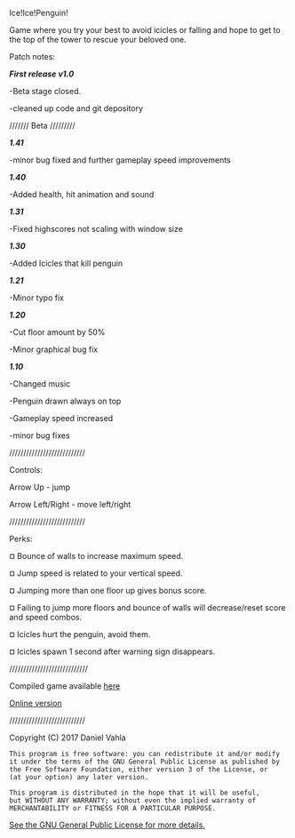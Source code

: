 Ice!Ice!Penguin!

Game where you try your best to avoid icicles or falling and hope to get to the top of the tower to rescue your beloved one.

Patch notes:

***First release v1.0***

-Beta stage closed.

-cleaned up code and git depository

///////   Beta    /////////

***1.41***

-minor bug fixed and further gameplay speed improvements

***1.40***

-Added health, hit animation and sound

***1.31***

-Fixed highscores not scaling with window size

***1.30***

-Added Icicles that kill penguin

***1.21***

-Minor typo fix

***1.20***

-Cut floor amount by 50%

-Minor graphical bug fix

***1.10***

-Changed music

-Penguin drawn always on top

-Gameplay speed increased

-minor bug fixes

///////////////////////////

Controls:

Arrow Up 	     - jump

Arrow Left/Right - move left/right

///////////////////////////

Perks:

¤ Bounce of walls to increase maximum speed.

¤ Jump speed is related to your vertical speed.

¤ Jumping more than one floor up gives bonus score.

¤ Failing to jump more floors and bounce of walls will decrease/reset score and speed combos.

¤ Icicles hurt the penguin, avoid them.

¤ Icicles spawn 1 second after warning sign disappears.

////////////////////////////

Compiled game available [here](https://github.com/daniel0707/games-project/blob/master/Compiled/Ice!Ice!Penguin_1.01.zip)

[Online version](users.metropolia.fi/~daniev/)

///////////////////////////

Copyright (C) 2017  Daniel Vahla

    This program is free software: you can redistribute it and/or modify
    it under the terms of the GNU General Public License as published by
    the Free Software Foundation, either version 3 of the License, or
    (at your option) any later version.

    This program is distributed in the hope that it will be useful,
    but WITHOUT ANY WARRANTY; without even the implied warranty of
    MERCHANTABILITY or FITNESS FOR A PARTICULAR PURPOSE.

[See the GNU General Public License for more details.](http://www.gnu.org/licenses/)
